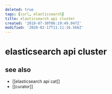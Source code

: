 ```yaml
---
deleted: true
tags: [curl, elasticsearch]
title: elasticsearch api cluster
created: '2019-07-30T06:19:49.047Z'
modified: '2020-02-17T11:11:16.566Z'
---
```


# elasticsearch api cluster



## see also
- [[elasticsearch api cat]]
- [[curator]]
